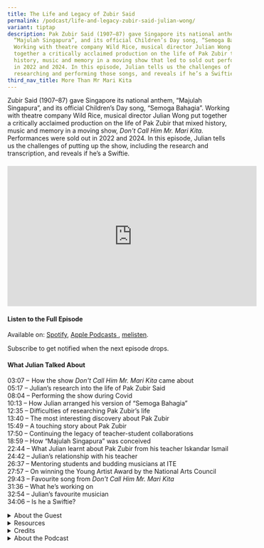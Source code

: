 ```yaml
---
title: The Life and Legacy of Zubir Said
permalink: /podcast/life-and-legacy-zubir-said-julian-wong/
variant: tiptap
description: Pak Zubir Said (1907–87) gave Singapore its national anthem,
  “Majulah Singapura”, and its official Children’s Day song, “Semoga Bahagia”.
  Working with theatre company Wild Rice, musical director Julian Wong put
  together a critically acclaimed production on the life of Pak Zubir that mixed
  history, music and memory in a moving show that led to sold out performances
  in 2022 and 2024. In this episode, Julian tells us the challenges of
  researching and performing those songs, and reveals if he’s a Swiftie.
third_nav_title: More Than Mr Mari Kita
---
```

<p>Zubir Said (1907–87) gave Singapore its national anthem, “Majulah Singapura”,
and its official Children’s Day song, “Semoga Bahagia”. Working with theatre
company Wild Rice, musical director Julian Wong put together a critically
acclaimed production on the life of Pak Zubir that mixed history, music
and memory in a moving show, <em>Don't Call Him Mr. Mari Kita. </em>Performances
were sold out in 2022 and 2024. In this episode, Julian tells us the challenges
of putting up the show, including the research and transcription, and reveals
if he’s a Swiftie.</p>
<h4></h4>
<div class="iframe-wrapper">
<iframe height="315" width="560" allowfullscreen="true" frameborder="0" src="https://www.youtube.com/embed/ria9ywPGiKM"></iframe>
</div>
<h4><strong>Listen to the Full Episode</strong></h4>
<p>Available on: <a href="https://open.spotify.com/episode/455cjbIpubGBauGuIwdfof" rel="noopener nofollow" target="_blank"><u>Spotify</u></a>,
<a href="https://podcasts.apple.com/us/podcast/more-than-mr-mari-kita-the-life-and-legacy-of-zubir-said/id1688142751?i=1000689738815" rel="noopener nofollow" target="_blank"><u>Apple Podcasts</u> 
</a>, <a href="https://www.melisten.sg/podcast/playlist/BiblioAsia%2B-2115156/More-Than-Mr-Mari-Kita--The-Life-and-Legacy-of-Zubir-Said-2797231" rel="noopener nofollow" target="_blank"><u>melisten</u></a>.</p>
<p>Subscribe to get notified when the next episode drops.</p>
<p></p>
<h4><strong>What Julian Talked About</strong></h4>
<p>03:07 –  How the show <em>Don't Call Him Mr. Mari Kita </em>came about
<br>05:17 – Julian’s research into the life of Pak Zubir Said
<br>08:04 – Performing the show during Covid
<br>10:13 – How Julian arranged his version of “Semoga Bahagia”
<br>12:35 – Difficulties of researching Pak Zubir’s life
<br>13:40 – The most interesting discovery about Pak Zubir
<br>15:49 – A touching story about Pak Zubir
<br>17:50 – Continuing the legacy of teacher-student collaborations
<br>18:59 – How “Majulah Singapura” was conceived
<br>22:44 – What Julian learnt about Pak Zubir from his teacher Iskandar Ismail
<br>24:42 – Julian’s relationship with his teacher
<br>26:37 – Mentoring students and budding musicians at ITE
<br>27:57 – On winning the Young Artist Award by the National Arts Council
<br>29:43 – Favourite song from <em>Don't Call Him Mr. Mari Kita</em>
<br>31:36 – What he’s working on
<br>32:54 – Julian’s favourite musician
<br>34:06 – Is he a Swiftie?</p>
<p></p>
<div data-type="detailGroup" class="isomer-accordion isomer-accordion-white">
<details class="isomer-details">
<summary>About the Guest</summary>
<div data-type="detailsContent" class="isomer-details-content">
<p>Julian Wong is a composer, arranger, music director, educator and performer.
He has composed for Wild Rice, including <em>An Inspector Calls</em>, <em>Pinocchio</em>, <em>Tartuffe: The Imposter</em>,
etc. As music director, he has helmed overseas assignments such as <em>Liao Zhai Rocks!</em> (Shanghai)
and <em>Spotlight Singapore </em>(Mexico City), as well as home-grown projects
such as Hossan Leong’s <em>Hossan-AH! 50</em>, Pam Oei’s <em>Faghag </em>and
The Theatre Practice’s <em>If There’re Seasons. </em>Additionally, Julian
has conducted and arranged for Joyful Strings, Ministry of Bellz, Orchestra
of the Music Makers, Metropolitan Festival Orchestra, and many more. Julian
graduated from Berklee College of Music, where he received the Professional
Music Excellence Award and Alex Ulanowski Award. In 2023, he received the
Young Artist Award,&nbsp;Singapore’s highest award for young arts practitioners.</p>
<p>
<br>
</p>
</div>
</details>
<details class="isomer-details">
<summary>Resources</summary>
<div data-type="detailsContent" class="isomer-details-content">
<p>Rohana Zubir,<em> <a href="https://eservice.nlb.gov.sg/redir/itemdetails?bid=14540511" rel="noopener noreferrer nofollow" target="_blank">Zubir Said: The Composer of Majulah Singapura</a> </em>(Singapore:
Institute of Southeast Asian Studies, 2012).
<br>
<br>Cheryl Sim, “<a href="https://www.nlb.gov.sg/main/article-detail?cmsuuid=4b3061ce-c763-480d-9867-ac364bb139bf" rel="noopener noreferrer nofollow" target="_blank">Zubir Said</a>,”
Singapore Infopedia, published 3 September 2014.</p>
</div>
</details>
<details class="isomer-details">
<summary>Credits</summary>
<div data-type="detailsContent" class="isomer-details-content">
<p>This episode of BiblioAsia+ was hosted by Jimmy Yap and produced by Soh
Gek Han. Sound engineering was done by Doppler Soundlab. The background
music “<a href="https://www.youtube.com/watch?v=uA2v7ka5TAI" rel="noopener nofollow" target="_blank">Di Tanjong Katong</a>”
was composed by Ahmad Patek and performed by Chords Haven. This version
of “<a href="https://www.youtube.com/watch?v=laRRqucJRME" rel="noopener nofollow" target="_blank">Semoga Bahagia</a>”
was composed by Zubir Said, produced by Julian Wong and performed by Wild
Rice. Special thanks to Julian for coming on the show.</p>
<p></p>
</div>
</details>
<details class="isomer-details">
<summary>About the Podcast</summary>
<div data-type="detailsContent" class="isomer-details-content">
<p>BiblioAsia+ is a podcast about Singapore history by the National Library
of Singapore.</p>
</div>
</details>
</div>
<p></p>